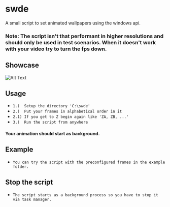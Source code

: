 # swde
A small script to set animated wallpapers using the windows api.

### Note: The script isn't that performant in higher resolutions and should only be used in test scenarios. When it doesn't work with your video try to turn the fps down.

## Showcase
![Alt Text](https://github.com/Flederossi/swde/blob/main/animation.gif)

## Usage
* ```1.)  Setup the directory 'C:\swde'```
* ```2.)  Put your frames in alphabetical order in it```
* ```2.1) If you get to Z begin again like 'ZA, ZB, ...'```
* ```3.)  Run the script from anywhere```
#### Your animation should start as background.

## Example
* ```You can try the script with the preconfigured frames in the example folder.```

## Stop the script
* ```The script starts as a background process so you have to stop it via task manager.```
